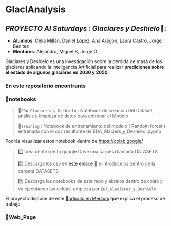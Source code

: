 # GlacIAnalysis


## ***PROYECTO AI Saturdays : Glaciares y Deshielo***🧊:
+ **Alumnos**: Celia Millán, Daniel López, Ana Aragón, Laura Castro, Jorge Benitez
+ **Mentores**: Alejandro, Miguel B, Jorge G


Glaciares y Deshielo es una investigación sobre la pérdida de masa de los glaciares aplicando la inteligencia Artificial para realizar **prediciones sobre el estado de algunos glaciares en  2030 y 2050**.

### En este repositorio encontrarás 
### 📁notebooks

>📓``EDA_Glaciares_y_Deshielo`` : Notebook de creación del Dataset, análisis y limpieza de datos para entrenar el Modelo
>
>📓``Training`` : Notebook de entrenamiento del modelo ( Random forest ) entrenado con el csv resultante de EDA_Glaciers_y_Deshielo.ipypnb


Podrás visualizar estos notebook dentro de https://colab.google/

>1️⃣ crea dentro de tu google Drive una carpeta llamada DATASETS
>
>2️⃣ Descarga los csv en [este enlace](https://drive.google.com/drive/folders/1H-zzHEehFPrxTKbekCNx1IvSVRFv7xFQ?usp=sharing) 📁 e introducelos dentro de la carpeta DATASETS
>
>3️⃣ Descarga los notebooks de este repo y abrelos dentro de colab y ve ejecutando las celdas, empieza por ``EDA_Glaciares_y_Deshielo``
>

El proyecto dispone de este 📄[artículo en Medium](https://medium.com/@celiafullstack/glaciares-y-deshielo-678006df2061) que explica el proceso de trabajo

### 📁Web_Page

